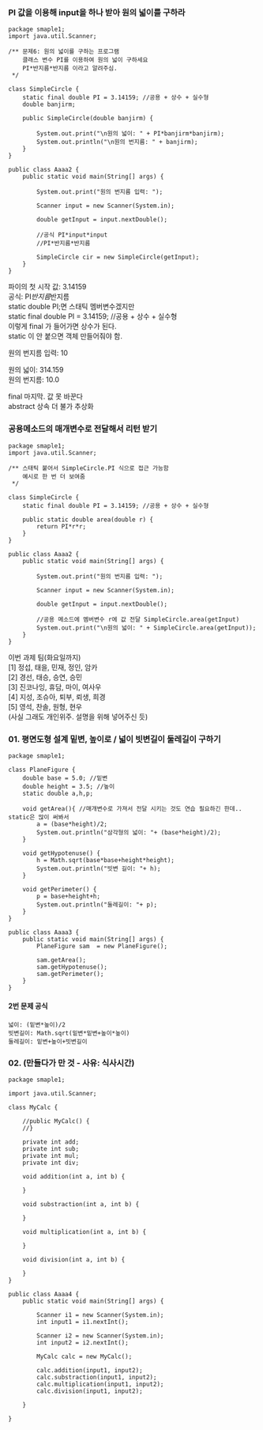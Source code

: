 ### PI 값을 이용해 input을 하나 받아 원의 넓이를 구하라 
```
package smaple1;
import java.util.Scanner; 

/** 문제6: 원의 넓이를 구하는 프로그램 
  	클래스 변수 PI를 이용하여 원의 넓이 구하세요 
  	PI*반지름*반지름 이라고 알려주심. 
 */

class SimpleCircle {
	static final double PI = 3.14159; //공용 + 상수 + 실수형 
	double banjirm; 
	
	public SimpleCircle(double banjirm) {
		
		System.out.print("\n원의 넓이: " + PI*banjirm*banjirm);
		System.out.println("\n원의 번지름: " + banjirm);
	}
}

public class Aaaa2 {
	public static void main(String[] args) {
		
		System.out.print("원의 번지름 입력: ");
		
		Scanner input = new Scanner(System.in); 
		
		double getInput = input.nextDouble();  
		
		//공식 PI*input*input  
		//PI*반지름*반지름
		
		SimpleCircle cir = new SimpleCircle(getInput); 
	}
}
```
  
파이의 첫 시작 값: 3.14159  
공식: PI*반지름*반지름  
static double PI;면 스태틱 멤버변수겠지만  
static final double PI = 3.14159; //공용 + 상수 + 실수형  
이렇게 final 가 들어가면 상수가 된다.  
static 이 안 붙으면 객체 만들어줘야 함.  
  
원의 번지름 입력: 10  
  
원의 넓이: 314.159  
원의 번지름: 10.0  
  
final 마지막. 값 못 바꾼다  
abstract 상속 더 불가 추상화  
  
### 공용메소드의 매개변수로 전달해서 리턴 받기 
```
package smaple1;
import java.util.Scanner; 

/** 스태틱 붙어서 SimpleCircle.PI 식으로 접근 가능함 
 	예시로 한 번 더 보여줌 
 */

class SimpleCircle {
	static final double PI = 3.14159; //공용 + 상수 + 실수형 
	
	public static double area(double r) {
		return PI*r*r; 
	}
}

public class Aaaa2 {
	public static void main(String[] args) {
		
		System.out.print("원의 번지름 입력: ");
		
		Scanner input = new Scanner(System.in); 
		
		double getInput = input.nextDouble();  
		
		//공용 메소드에 멤버변수 r에 값 전달 SimpleCircle.area(getInput) 
		System.out.print("\n원의 넓이: " + SimpleCircle.area(getInput)); 
	}
}
```
  
이번 과제 팀(화요일까지)  
[1] 정섭, 태을, 민재, 정인, 암카  
[2] 경선, 태승, 승연, 승민  
[3] 진코나잉, 휴담, 마이, 여사우  
[4] 지성, 조슈아, 퇴부, 뢰생, 희경  
[5] 영석, 찬솔, 원형, 현우  
(사실 그래도 개인위주. 설명을 위해 넣어주신 듯)  
  
### 01. 평면도형 설계 밑변, 높이로 / 넓이 빗변길이 둘레길이 구하기 
```
package smaple1;

class PlaneFigure {
	double base = 5.0; //밑변 
	double height = 3.5; //높이
	static double a,h,p; 
	
	void getArea(){ //매개변수로 가져서 전달 시키는 것도 연습 필요하긴 한데.. static은 많이 써봐서 
		a = (base*height)/2; 
		System.out.println("삼각형의 넓이: "+ (base*height)/2);
	}
	
	void getHypotenuse() {
		h = Math.sqrt(base*base+height*height);
		System.out.println("빗변 길이: "+ h);  
	}
	
	void getPerimeter() {
		p = base+height+h; 
		System.out.println("둘레길이: "+ p);
	}
}

public class Aaaa3 {
	public static void main(String[] args) {
		PlaneFigure sam  = new PlaneFigure();
		
		sam.getArea(); 
		sam.getHypotenuse(); 
		sam.getPerimeter(); 
	}
}
```
#### 2번 문제 공식 
```
넓이: (밑변*높이)/2  
빗변길이: Math.sqrt(밑변*밑변+높이*높이)  
둘레길이: 밑변+높이+빗변길이  
```
  
### 02. (만들다가 만 것 - 사유: 식사시간) 
```
package smaple1;

import java.util.Scanner;

class MyCalc {
	
	//public MyCalc() {
	//}
	
	private int add; 
	private int sub; 
	private int mul; 
	private int div; 
	
	void addition(int a, int b) {
		
	}
	
	void substraction(int a, int b) {
		
	}
	
	void multiplication(int a, int b) {
		
	}
	
	void division(int a, int b) {
		
	}
}

public class Aaaa4 {
	public static void main(String[] args) {
		
		Scanner i1 = new Scanner(System.in); 
		int input1 = i1.nextInt(); 
		
		Scanner i2 = new Scanner(System.in); 
		int input2 = i2.nextInt(); 
		
		MyCalc calc = new MyCalc();
		
		calc.addition(input1, input2);
		calc.substraction(input1, input2);
		calc.multiplication(input1, input2);
		calc.division(input1, input2);

	}

}
```
